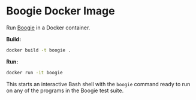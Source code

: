 # Boogie Docker Image

Run [Boogie](https://github.com/boogie-org/boogie) in a Docker container.

**Build:**

```bash
docker build -t boogie .
```

**Run:**

```bash
docker run -it boogie
```

This starts an interactive Bash shell with the `boogie` command ready to run on
any of the programs in the Boogie test suite.
